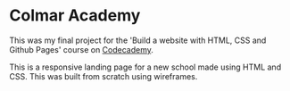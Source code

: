 # Colmar Academy

This was my final project for the 'Build a website with HTML, CSS and Github Pages' course on [Codecademy](https://www.codecademy.com/learn). 

This is a responsive landing page for a new school made using HTML and CSS. This was built from scratch using wireframes.
